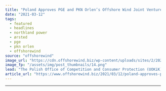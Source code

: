 ```yaml
---
title: "Poland Approves PGE and PKN Orlen’s Offshore Wind Joint Ventures"
date: "2021-03-12"
tags: 
  - featured
  - headlines
  - northland power
  - ørsted
  - pge
  - pkn orlen
  - offshorewind
source: "offshorewind"
image_url: "https://cdn.offshorewind.biz/wp-content/uploads/sites/2/2021/03/12143005/Orsted_illustration1.png"
image_fp: "/assets/img/post_thumbnails/14.png"
lead: "The Polish Office of Competition and Consumer Protection (UOKiK) has approved the construction of"
article_url: "https://www.offshorewind.biz/2021/03/12/poland-approves-pge-and-pkn-orlens-offshore-wind-joint-ventures/"
---
```


---
